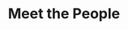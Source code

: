 ---
layout: people
order: 5
title: Meet the People
name: "Miao Cui, PhD"
position: "Staff scientist"
current: True
google_scholar: "https://scholar.google.com/citations?hl=en&user=_ItDjB0AAAAJ"
twitter: "https://x.com/miao_cui0330"
headshot: "miao_cui.jpg"
bio: "I am a research scientist in Dr. Xiaojie Qiu’s lab, focusing on developing spatial and single-cell multi-omics methodologies to study disease evolution and embryogenesis. I earned my Ph.D. from the Chinese University of Hong Kong and completed postdoctoral training at the City University of Hong Kong. Previously, I worked as a senior engineer in a leading genomics company and directed the Genomics Core at Shenzhen Bay Laboratory. My research centers on advancing sequencing, microfluidics, and bioanalysis technologies for precision medicine. I am passionate about cross-disciplinary collaboration to drive technological breakthroughs in developmental biology and disease research. Outside of work, I enjoy swimming and hiking."
---